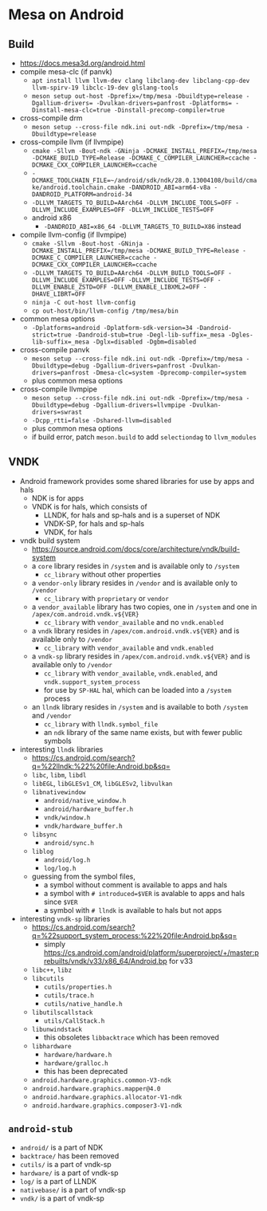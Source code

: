 Mesa on Android
===============

## Build

- <https://docs.mesa3d.org/android.html>
- compile mesa-clc (if panvk)
  - `apt install llvm llvm-dev clang libclang-dev libclang-cpp-dev llvm-spirv-19 libclc-19-dev glslang-tools`
  - `meson setup out-host -Dprefix=/tmp/mesa -Dbuildtype=release -Dgallium-drivers= -Dvulkan-drivers=panfrost -Dplatforms= -Dinstall-mesa-clc=true -Dinstall-precomp-compiler=true`
- cross-compile drm
  - `meson setup --cross-file ndk.ini out-ndk -Dprefix=/tmp/mesa -Dbuildtype=release`
- cross-compile llvm (if llvmpipe)
  - `cmake -Sllvm -Bout-ndk -GNinja -DCMAKE_INSTALL_PREFIX=/tmp/mesa -DCMAKE_BUILD_TYPE=Release -DCMAKE_C_COMPILER_LAUNCHER=ccache -DCMAKE_CXX_COMPILER_LAUNCHER=ccache`
  - `-DCMAKE_TOOLCHAIN_FILE=~/android/sdk/ndk/28.0.13004108/build/cmake/android.toolchain.cmake -DANDROID_ABI=arm64-v8a -DANDROID_PLATFORM=android-34`
  - `-DLLVM_TARGETS_TO_BUILD=AArch64 -DLLVM_INCLUDE_TOOLS=OFF -DLLVM_INCLUDE_EXAMPLES=OFF -DLLVM_INCLUDE_TESTS=OFF`
  - android x86
    - `-DANDROID_ABI=x86_64 -DLLVM_TARGETS_TO_BUILD=X86` instead
- compile llvm-config (if llvmpipe)
  - `cmake -Sllvm -Bout-host -GNinja -DCMAKE_INSTALL_PREFIX=/tmp/mesa -DCMAKE_BUILD_TYPE=Release -DCMAKE_C_COMPILER_LAUNCHER=ccache -DCMAKE_CXX_COMPILER_LAUNCHER=ccache`
  - `-DLLVM_TARGETS_TO_BUILD=AArch64 -DLLVM_BUILD_TOOLS=OFF -DLLVM_INCLUDE_EXAMPLES=OFF -DLLVM_INCLUDE_TESTS=OFF -DLLVM_ENABLE_ZSTD=OFF -DLLVM_ENABLE_LIBXML2=OFF -DHAVE_LIBRT=OFF`
  - `ninja -C out-host llvm-config`
  - `cp out-host/bin/llvm-config /tmp/mesa/bin`
- common mesa options
  - `-Dplatforms=android -Dplatform-sdk-version=34 -Dandroid-strict=true -Dandroid-stub=true -Degl-lib-suffix=_mesa -Dgles-lib-suffix=_mesa -Dglx=disabled -Dgbm=disabled`
- cross-compile panvk
  - `meson setup --cross-file ndk.ini out-ndk -Dprefix=/tmp/mesa -Dbuildtype=debug -Dgallium-drivers=panfrost -Dvulkan-drivers=panfrost -Dmesa-clc=system -Dprecomp-compiler=system`
  - plus common mesa options
- cross-compile llvmpipe
  - `meson setup --cross-file ndk.ini out-ndk -Dprefix=/tmp/mesa -Dbuildtype=debug -Dgallium-drivers=llvmpipe -Dvulkan-drivers=swrast`
  - `-Dcpp_rtti=false -Dshared-llvm=disabled`
  - plus common mesa options
  - if build error, patch `meson.build` to add `selectiondag` to `llvm_modules`

## VNDK

- Android framework provides some shared libraries for use by apps and hals
  - NDK is for apps
  - VNDK is for hals, which consists of
    - LLNDK, for hals and sp-hals and is a superset of NDK
    - VNDK-SP, for hals and sp-hals
    - VNDK, for hals
- vndk build system
  - <https://source.android.com/docs/core/architecture/vndk/build-system>
  - a `core` library resides in `/system` and is available only to `/system`
    - `cc_library` without other properties
  - a `vendor-only` library resides in `/vendor` and is available only to
    `/vendor`
    - `cc_library` with `proprietary` or `vendor`
  - a `vendor_available` library has two copies, one in `/system` and one in
    `/apex/com.android.vndk.v${VER}`
    - `cc_library` with `vendor_available` and no `vndk.enabled`
  - a `vndk` library resides in `/apex/com.android.vndk.v${VER}` and is
    available only to `/vendor`
    - `cc_library` with `vendor_available` and `vndk.enabled`
  - a `vndk-sp` library resides in `/apex/com.android.vndk.v${VER}` and is
    available only to `/vendor`
    - `cc_library` with `vendor_available`, `vndk.enabled`, and
      `vndk.support_system_process`
    - for use by `SP-HAL` hal, which can be loaded into a `/system` process
  - an `llndk` library resides in `/system` and is available to both `/system`
    and `/vendor`
    - `cc_library` with `llndk.symbol_file`
    - an `ndk` library of the same name exists, but with fewer public symbols
- interesting `llndk` libraries
  - <https://cs.android.com/search?q=%22llndk:%22%20file:Android.bp&sq=>
  - `libc`, `libm`, `libdl`
  - `libEGL`, `libGLESv1_CM`, `libGLESv2`, `libvulkan`
  - `libnativewindow`
    - `android/native_window.h`
    - `android/hardware_buffer.h`
    - `vndk/window.h`
    - `vndk/hardware_buffer.h`
  - `libsync`
    - `android/sync.h`
  - `liblog`
    - `android/log.h`
    - `log/log.h`
  - guessing from the symbol files,
    - a symbol without comment is available to apps and hals
    - a symbol with `# introduced=$VER` is avalable to apps and hals since
      `$VER`
    - a symbol with `# llndk` is available to hals but not apps
- interesting `vndk-sp` libraries
  - <https://cs.android.com/search?q=%22support_system_process:%22%20file:Android.bp&sq=>
    - simply <https://cs.android.com/android/platform/superproject/+/master:prebuilts/vndk/v33/x86_64/Android.bp> for v33
  - `libc++`, `libz`
  - `libcutils`
    - `cutils/properties.h`
    - `cutils/trace.h`
    - `cutils/native_handle.h`
  - `libutilscallstack`
    - `utils/CallStack.h`
  - `libunwindstack`
    - this obsoletes `libbacktrace` which has been removed
  - `libhardware`
    - `hardware/hardware.h`
    - `hardware/gralloc.h`
    - this has been deprecated
  - `android.hardware.graphics.common-V3-ndk`
  - `android.hardware.graphics.mapper@4.0`
  - `android.hardware.graphics.allocator-V1-ndk`
  - `android.hardware.graphics.composer3-V1-ndk`

## `android-stub`

- `android/` is a part of NDK
- `backtrace/` has been removed
- `cutils/` is a part of vndk-sp
- `hardware/` is a part of vndk-sp
- `log/` is a part of LLNDK
- `nativebase/` is a part of vndk-sp
- `vndk/` is a part of vndk-sp
